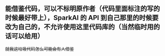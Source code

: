 ## 能借鉴代码，可以不标明原作者（代码里面标注的写的时候最好带上），SparkAI 的 API 到自己那里的时候要改为自己的，不允许使用这里代码库的（当然临时用的话可以给用）
~~就我这垃圾代码怎么可能会有人借鉴~~
